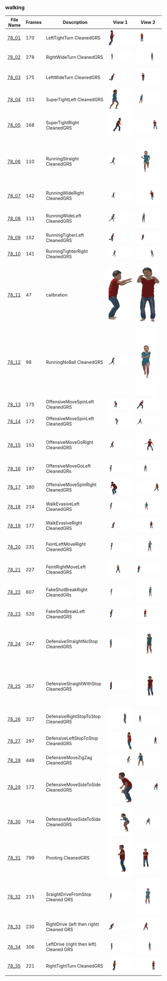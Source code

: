 ### walking
|File Name|Frames|Description|View 1|View 2|
|-|-|-|-|-|
|[78_01](https://github.com/Shriinivas/cmubvh/raw/main/Sequence-076-080/78/Data/78_01.zip)|170|LeftTightTurn         CleanedGRS|<img src="https://github.com/Shriinivas/cmubvhgifs/blob/main/Sequence-076-080/78/78_01_0.gif"/>|<img src="https://github.com/Shriinivas/cmubvhgifs/blob/main/Sequence-076-080/78/78_01_1.gif"/>|
|[78_02](https://github.com/Shriinivas/cmubvh/raw/main/Sequence-076-080/78/Data/78_02.zip)|278|RightWideTurn            CleanedGRS|<img src="https://github.com/Shriinivas/cmubvhgifs/blob/main/Sequence-076-080/78/78_02_0.gif"/>|<img src="https://github.com/Shriinivas/cmubvhgifs/blob/main/Sequence-076-080/78/78_02_1.gif"/>|
|[78_03](https://github.com/Shriinivas/cmubvh/raw/main/Sequence-076-080/78/Data/78_03.zip)|175|LeftWideTurn     CleanedGRS|<img src="https://github.com/Shriinivas/cmubvhgifs/blob/main/Sequence-076-080/78/78_03_0.gif"/>|<img src="https://github.com/Shriinivas/cmubvhgifs/blob/main/Sequence-076-080/78/78_03_1.gif"/>|
|[78_04](https://github.com/Shriinivas/cmubvh/raw/main/Sequence-076-080/78/Data/78_04.zip)|153|SuperTightLeft        CleanedGRS|<img src="https://github.com/Shriinivas/cmubvhgifs/blob/main/Sequence-076-080/78/78_04_0.gif"/>|<img src="https://github.com/Shriinivas/cmubvhgifs/blob/main/Sequence-076-080/78/78_04_1.gif"/>|
|[78_05](https://github.com/Shriinivas/cmubvh/raw/main/Sequence-076-080/78/Data/78_05.zip)|168|SuperTightRight         CleanedGRS|<img src="https://github.com/Shriinivas/cmubvhgifs/blob/main/Sequence-076-080/78/78_05_0.gif"/>|<img src="https://github.com/Shriinivas/cmubvhgifs/blob/main/Sequence-076-080/78/78_05_1.gif"/>|
|[78_06](https://github.com/Shriinivas/cmubvh/raw/main/Sequence-076-080/78/Data/78_06.zip)|110|RunningStraight       CleanedGRS|<img src="https://github.com/Shriinivas/cmubvhgifs/blob/main/Sequence-076-080/78/78_06_0.gif"/>|<img src="https://github.com/Shriinivas/cmubvhgifs/blob/main/Sequence-076-080/78/78_06_1.gif"/>|
|[78_07](https://github.com/Shriinivas/cmubvh/raw/main/Sequence-076-080/78/Data/78_07.zip)|142|RunningWideRight       CleanedGRS|<img src="https://github.com/Shriinivas/cmubvhgifs/blob/main/Sequence-076-080/78/78_07_0.gif"/>|<img src="https://github.com/Shriinivas/cmubvhgifs/blob/main/Sequence-076-080/78/78_07_1.gif"/>|
|[78_08](https://github.com/Shriinivas/cmubvh/raw/main/Sequence-076-080/78/Data/78_08.zip)|113|RunningWideLeft      CleanedGRS|<img src="https://github.com/Shriinivas/cmubvhgifs/blob/main/Sequence-076-080/78/78_08_0.gif"/>|<img src="https://github.com/Shriinivas/cmubvhgifs/blob/main/Sequence-076-080/78/78_08_1.gif"/>|
|[78_09](https://github.com/Shriinivas/cmubvh/raw/main/Sequence-076-080/78/Data/78_09.zip)|152|RunningTigherLeft      CleanedGRS|<img src="https://github.com/Shriinivas/cmubvhgifs/blob/main/Sequence-076-080/78/78_09_0.gif"/>|<img src="https://github.com/Shriinivas/cmubvhgifs/blob/main/Sequence-076-080/78/78_09_1.gif"/>|
|[78_10](https://github.com/Shriinivas/cmubvh/raw/main/Sequence-076-080/78/Data/78_10.zip)|141|RunningTighterRight      CleanedGRS|<img src="https://github.com/Shriinivas/cmubvhgifs/blob/main/Sequence-076-080/78/78_10_0.gif"/>|<img src="https://github.com/Shriinivas/cmubvhgifs/blob/main/Sequence-076-080/78/78_10_1.gif"/>|
|[78_11](https://github.com/Shriinivas/cmubvh/raw/main/Sequence-076-080/78/Data/78_11.zip)|47|calibration|<img src="https://github.com/Shriinivas/cmubvhgifs/blob/main/Sequence-076-080/78/78_11_0.gif"/>|<img src="https://github.com/Shriinivas/cmubvhgifs/blob/main/Sequence-076-080/78/78_11_1.gif"/>|
|[78_12](https://github.com/Shriinivas/cmubvh/raw/main/Sequence-076-080/78/Data/78_12.zip)|98|RunningNoBall     CleanedGRS|<img src="https://github.com/Shriinivas/cmubvhgifs/blob/main/Sequence-076-080/78/78_12_0.gif"/>|<img src="https://github.com/Shriinivas/cmubvhgifs/blob/main/Sequence-076-080/78/78_12_1.gif"/>|
|[78_13](https://github.com/Shriinivas/cmubvh/raw/main/Sequence-076-080/78/Data/78_13.zip)|175|OffensiveMoveSpinLeft            CleanedGRS|<img src="https://github.com/Shriinivas/cmubvhgifs/blob/main/Sequence-076-080/78/78_13_0.gif"/>|<img src="https://github.com/Shriinivas/cmubvhgifs/blob/main/Sequence-076-080/78/78_13_1.gif"/>|
|[78_14](https://github.com/Shriinivas/cmubvh/raw/main/Sequence-076-080/78/Data/78_14.zip)|172|OffensiveMoveSpinLeft      CleanedGRS|<img src="https://github.com/Shriinivas/cmubvhgifs/blob/main/Sequence-076-080/78/78_14_0.gif"/>|<img src="https://github.com/Shriinivas/cmubvhgifs/blob/main/Sequence-076-080/78/78_14_1.gif"/>|
|[78_15](https://github.com/Shriinivas/cmubvh/raw/main/Sequence-076-080/78/Data/78_15.zip)|153|OffensiveMoveGoRight     CleanedGRS|<img src="https://github.com/Shriinivas/cmubvhgifs/blob/main/Sequence-076-080/78/78_15_0.gif"/>|<img src="https://github.com/Shriinivas/cmubvhgifs/blob/main/Sequence-076-080/78/78_15_1.gif"/>|
|[78_16](https://github.com/Shriinivas/cmubvh/raw/main/Sequence-076-080/78/Data/78_16.zip)|197|OffensiveMoveGoLeft         CleanedGRs|<img src="https://github.com/Shriinivas/cmubvhgifs/blob/main/Sequence-076-080/78/78_16_0.gif"/>|<img src="https://github.com/Shriinivas/cmubvhgifs/blob/main/Sequence-076-080/78/78_16_1.gif"/>|
|[78_17](https://github.com/Shriinivas/cmubvh/raw/main/Sequence-076-080/78/Data/78_17.zip)|180|OffensiveMoveSpinRight             CleanedGRS|<img src="https://github.com/Shriinivas/cmubvhgifs/blob/main/Sequence-076-080/78/78_17_0.gif"/>|<img src="https://github.com/Shriinivas/cmubvhgifs/blob/main/Sequence-076-080/78/78_17_1.gif"/>|
|[78_18](https://github.com/Shriinivas/cmubvh/raw/main/Sequence-076-080/78/Data/78_18.zip)|214|WalkEvasiveLeft      CleanedGRS|<img src="https://github.com/Shriinivas/cmubvhgifs/blob/main/Sequence-076-080/78/78_18_0.gif"/>|<img src="https://github.com/Shriinivas/cmubvhgifs/blob/main/Sequence-076-080/78/78_18_1.gif"/>|
|[78_19](https://github.com/Shriinivas/cmubvh/raw/main/Sequence-076-080/78/Data/78_19.zip)|177|WalkEvasiveRight              CleanedGRS|<img src="https://github.com/Shriinivas/cmubvhgifs/blob/main/Sequence-076-080/78/78_19_0.gif"/>|<img src="https://github.com/Shriinivas/cmubvhgifs/blob/main/Sequence-076-080/78/78_19_1.gif"/>|
|[78_20](https://github.com/Shriinivas/cmubvh/raw/main/Sequence-076-080/78/Data/78_20.zip)|231|FeintLeftMoveRight            CleanedGRS|<img src="https://github.com/Shriinivas/cmubvhgifs/blob/main/Sequence-076-080/78/78_20_0.gif"/>|<img src="https://github.com/Shriinivas/cmubvhgifs/blob/main/Sequence-076-080/78/78_20_1.gif"/>|
|[78_21](https://github.com/Shriinivas/cmubvh/raw/main/Sequence-076-080/78/Data/78_21.zip)|227|FeintRightMoveLeft      CleanedGRS|<img src="https://github.com/Shriinivas/cmubvhgifs/blob/main/Sequence-076-080/78/78_21_0.gif"/>|<img src="https://github.com/Shriinivas/cmubvhgifs/blob/main/Sequence-076-080/78/78_21_1.gif"/>|
|[78_22](https://github.com/Shriinivas/cmubvh/raw/main/Sequence-076-080/78/Data/78_22.zip)|607|FakeShotBreakRight     CleanedGRs|<img src="https://github.com/Shriinivas/cmubvhgifs/blob/main/Sequence-076-080/78/78_22_0.gif"/>|<img src="https://github.com/Shriinivas/cmubvhgifs/blob/main/Sequence-076-080/78/78_22_1.gif"/>|
|[78_23](https://github.com/Shriinivas/cmubvh/raw/main/Sequence-076-080/78/Data/78_23.zip)|520|FakeShotBreakLeft            CleanedGRS|<img src="https://github.com/Shriinivas/cmubvhgifs/blob/main/Sequence-076-080/78/78_23_0.gif"/>|<img src="https://github.com/Shriinivas/cmubvhgifs/blob/main/Sequence-076-080/78/78_23_1.gif"/>|
|[78_24](https://github.com/Shriinivas/cmubvh/raw/main/Sequence-076-080/78/Data/78_24.zip)|247|DefensiveStraightNoStop          CleanedGRS|<img src="https://github.com/Shriinivas/cmubvhgifs/blob/main/Sequence-076-080/78/78_24_0.gif"/>|<img src="https://github.com/Shriinivas/cmubvhgifs/blob/main/Sequence-076-080/78/78_24_1.gif"/>|
|[78_25](https://github.com/Shriinivas/cmubvh/raw/main/Sequence-076-080/78/Data/78_25.zip)|357|DefensiveStraightWithStop          CleanedGRS|<img src="https://github.com/Shriinivas/cmubvhgifs/blob/main/Sequence-076-080/78/78_25_0.gif"/>|<img src="https://github.com/Shriinivas/cmubvhgifs/blob/main/Sequence-076-080/78/78_25_1.gif"/>|
|[78_26](https://github.com/Shriinivas/cmubvh/raw/main/Sequence-076-080/78/Data/78_26.zip)|327|DefensiveRightStopToStop           CleanedGRS|<img src="https://github.com/Shriinivas/cmubvhgifs/blob/main/Sequence-076-080/78/78_26_0.gif"/>|<img src="https://github.com/Shriinivas/cmubvhgifs/blob/main/Sequence-076-080/78/78_26_1.gif"/>|
|[78_27](https://github.com/Shriinivas/cmubvh/raw/main/Sequence-076-080/78/Data/78_27.zip)|297|DefensiveLeftStopToStop              CleanedGRS|<img src="https://github.com/Shriinivas/cmubvhgifs/blob/main/Sequence-076-080/78/78_27_0.gif"/>|<img src="https://github.com/Shriinivas/cmubvhgifs/blob/main/Sequence-076-080/78/78_27_1.gif"/>|
|[78_28](https://github.com/Shriinivas/cmubvh/raw/main/Sequence-076-080/78/Data/78_28.zip)|449|DefensiveMoveZigZag           CleanedGRS|<img src="https://github.com/Shriinivas/cmubvhgifs/blob/main/Sequence-076-080/78/78_28_0.gif"/>|<img src="https://github.com/Shriinivas/cmubvhgifs/blob/main/Sequence-076-080/78/78_28_1.gif"/>|
|[78_29](https://github.com/Shriinivas/cmubvh/raw/main/Sequence-076-080/78/Data/78_29.zip)|172|DefensiveMoveSideToSide           CleanedGRS|<img src="https://github.com/Shriinivas/cmubvhgifs/blob/main/Sequence-076-080/78/78_29_0.gif"/>|<img src="https://github.com/Shriinivas/cmubvhgifs/blob/main/Sequence-076-080/78/78_29_1.gif"/>|
|[78_30](https://github.com/Shriinivas/cmubvh/raw/main/Sequence-076-080/78/Data/78_30.zip)|704|DefensiveMoveSideToSide           CleanedGRS|<img src="https://github.com/Shriinivas/cmubvhgifs/blob/main/Sequence-076-080/78/78_30_0.gif"/>|<img src="https://github.com/Shriinivas/cmubvhgifs/blob/main/Sequence-076-080/78/78_30_1.gif"/>|
|[78_31](https://github.com/Shriinivas/cmubvh/raw/main/Sequence-076-080/78/Data/78_31.zip)|799|Pivoting     CleanedGRS|<img src="https://github.com/Shriinivas/cmubvhgifs/blob/main/Sequence-076-080/78/78_31_0.gif"/>|<img src="https://github.com/Shriinivas/cmubvhgifs/blob/main/Sequence-076-080/78/78_31_1.gif"/>|
|[78_32](https://github.com/Shriinivas/cmubvh/raw/main/Sequence-076-080/78/Data/78_32.zip)|215|SraightDriveFromStop          Cleaned GRS|<img src="https://github.com/Shriinivas/cmubvhgifs/blob/main/Sequence-076-080/78/78_32_0.gif"/>|<img src="https://github.com/Shriinivas/cmubvhgifs/blob/main/Sequence-076-080/78/78_32_1.gif"/>|
|[78_33](https://github.com/Shriinivas/cmubvh/raw/main/Sequence-076-080/78/Data/78_33.zip)|230|RightDrive (left then right)    Cleaned GRS|<img src="https://github.com/Shriinivas/cmubvhgifs/blob/main/Sequence-076-080/78/78_33_0.gif"/>|<img src="https://github.com/Shriinivas/cmubvhgifs/blob/main/Sequence-076-080/78/78_33_1.gif"/>|
|[78_34](https://github.com/Shriinivas/cmubvh/raw/main/Sequence-076-080/78/Data/78_34.zip)|306|LeftDrive (right then left)    Cleaned GRS|<img src="https://github.com/Shriinivas/cmubvhgifs/blob/main/Sequence-076-080/78/78_34_0.gif"/>|<img src="https://github.com/Shriinivas/cmubvhgifs/blob/main/Sequence-076-080/78/78_34_1.gif"/>|
|[78_35](https://github.com/Shriinivas/cmubvh/raw/main/Sequence-076-080/78/Data/78_35.zip)|221|RightTightTurn    CleanedGRS|<img src="https://github.com/Shriinivas/cmubvhgifs/blob/main/Sequence-076-080/78/78_35_0.gif"/>|<img src="https://github.com/Shriinivas/cmubvhgifs/blob/main/Sequence-076-080/78/78_35_1.gif"/>|
